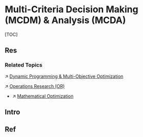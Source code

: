 # Multi-Criteria Decision Making (MCDM) & Analysis (MCDA)

[TOC]



## Res
### Related Topics
↗ [Dynamic Programming & Multi-Objective Optimization](../../../../Information%20Science%20&%20Computer%20Science/🔑%20CS%20Core/🧙‍♂️%20Algorithm%20&%20Data%20Structure/Classic%20Algorithms%20by%20Problems%20&%20Contexts/Dynamic%20Programming%20&%20Multi-Objective%20Optimization/Dynamic%20Programming%20&%20Multi-Objective%20Optimization.md)

↗ [Operations Research (OR)](../../../../🧮%20Mathematics/🧑‍🦯‍➡️%20Operations%20Research%20(OR)/Operations%20Research%20(OR).md)
- ↗ [Mathematical Optimization](../../../../🧮%20Mathematics/🧑‍🦯‍➡️%20Operations%20Research%20(OR)/Mathematical%20Optimization/Mathematical%20Optimization.md)



## Intro



## Ref

